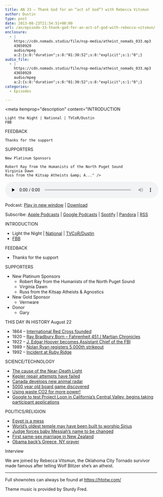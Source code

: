 ```yaml
---
title: AN 33 – Thank God for an “act of God”? with Rebecca Vitsmun
author: Dustin
type: post
date: 2013-08-23T21:54:51+00:00
url: /an/episode-33-thank-god-for-an-act-of-god-with-rebecca-vitsmun/
enclosure:
  - |
    https://cdn.nomads.studio/file/nsp-media/atheist_nomads_033.mp3
    43650920
    audio/mpeg
    a:2:{s:8:"duration";s:8:"01:30:52";s:8:"explicit";s:1:"0";}
audio_file:
  - |
    https://cdn.nomads.studio/file/nsp-media/atheist_nomads_033.mp3
    43650920
    audio/mpeg
    a:2:{s:8:"duration";s:8:"01:30:52";s:8:"explicit";s:1:"0";}
categories:
  - Episodes

---
```

<div itemscope itemtype="http://schema.org/AudioObject">
  <meta itemprop="name" content="Episode 33 – Thank God for an “act of God”? with Rebecca Vitsmun" />
  
  <meta itemprop="uploadDate" content="2013-08-23T15:54:51-06:00" />
  
  <meta itemprop="encodingFormat" content="audio/mpeg" />
  
  <meta itemprop="duration" content="PT1H30M52S" />
  
  <meta itemprop="description" content="INTRODUCTION

 	Light the Night | National | TVCoR/Dustin
 	FBB

FEEDBACK

 	Thanks for the support

SUPPORTERS

 	New Platinum Sponsors

 	Robert Ray from the Humanists of the North Puget Sound
 	Virginia Dawn
 	Russ from the Kitsap Atheists &amp; A..." />
  
  <meta itemprop="contentUrl" content="https://dts.podtrac.com/redirect.mp3/cdn.nomads.studio/file/nsp-media/atheist_nomads_033.mp3" />
  
  <meta itemprop="contentSize" content="41.6" />
  </p> 
  
  <div class="powerpress_player" id="powerpress_player_8288">
    <audio class="wp-audio-shortcode" id="audio-5205-32" preload="none" style="width: 100%;" controls="controls"><source type="audio/mpeg" src="https://dts.podtrac.com/redirect.mp3/cdn.nomads.studio/file/nsp-media/atheist_nomads_033.mp3?_=32" /><a href="https://dts.podtrac.com/redirect.mp3/cdn.nomads.studio/file/nsp-media/atheist_nomads_033.mp3">https://dts.podtrac.com/redirect.mp3/cdn.nomads.studio/file/nsp-media/atheist_nomads_033.mp3</a></audio>
  </div>
</div>

<p class="powerpress_links powerpress_links_mp3">
  Podcast: <a href="https://dts.podtrac.com/redirect.mp3/cdn.nomads.studio/file/nsp-media/atheist_nomads_033.mp3" class="powerpress_link_pinw" target="_blank" title="Play in new window" onclick="return powerpress_pinw('https://htotw.com/?powerpress_pinw=5205-podcast');" rel="nofollow">Play in new window</a> | <a href="https://dts.podtrac.com/redirect.mp3/cdn.nomads.studio/file/nsp-media/atheist_nomads_033.mp3" class="powerpress_link_d" title="Download" rel="nofollow" download="atheist_nomads_033.mp3">Download</a>
</p>

<p class="powerpress_links powerpress_subscribe_links">
  Subscribe: <a href="https://podcasts.apple.com/us/podcast/humanists-take-on-the-world/id530050098?mt=2&ls=1" class="powerpress_link_subscribe powerpress_link_subscribe_itunes" target="_blank" title="Subscribe on Apple Podcasts" rel="nofollow">Apple Podcasts</a> | <a href="https://www.google.com/podcasts?feed=aHR0cDovL2F0aGVpc3Rub21hZHMubGlic3luLmNvbS9yc3M%3D" class="powerpress_link_subscribe powerpress_link_subscribe_googleplay" target="_blank" title="Subscribe on Google Podcasts" rel="nofollow">Google Podcasts</a> | <a href="https://open.spotify.com/show/3LzK2xZGike6Tc1GEMtMbr?si=LieN9SNuTpq96smuaUsH8A" class="powerpress_link_subscribe powerpress_link_subscribe_spotify" target="_blank" title="Subscribe on Spotify" rel="nofollow">Spotify</a> | <a href="https://www.pandora.com/podcast/atheist-nomads/PC:10122?corr=62071012&part=ug" class="powerpress_link_subscribe powerpress_link_subscribe_pandora" target="_blank" title="Subscribe on Pandora" rel="nofollow">Pandora</a> | <a href="https://htotw.com/feed/podcast/" class="powerpress_link_subscribe powerpress_link_subscribe_rss" target="_blank" title="Subscribe via RSS" rel="nofollow">RSS</a>
</p>

INTRODUCTION

  * Light the Night | <a href="http://pages.lightthenight.org/2013/FBB" target="_blank" rel="noopener">National</a> | <a href="http://pages.lightthenight.org/oswim/Boise13/TreasureValleyCoalitionofReasonFBB" target="blank" rel="noopener">TVCoR/Dustin</a>
  * <a href="http://foundationbeyondbelief.org/" target="_blank" rel="noopener">FBB</a>

FEEDBACK

  * Thanks for the support

SUPPORTERS

  * New Platinum Sponsors 
      * Robert Ray from the Humanists of the North Puget Sound
      * Virginia Dawn
      * Russ from the Kitsap Atheists & Agnostics
  * New Gold Sponsor 
      * Vernware
  * Donor 
      * Gary

THIS DAY IN HISTORY August 22

  * 1864 &#8211; <a href="http://www.history.com/this-day-in-history/international-red-cross-founded" target="_blank" rel="noopener">International Red Cross founded</a>
  * 1920 &#8211; <a href="http://en.wikipedia.org/wiki/Ray_Bradbury" target="_blank" rel="noopener">Ray Bradbury Born &#8211; Fahrenheit 451 / Martian Chronicles</a>
  * 1922 &#8211; <a href="http://www.enotes.com/j-edgar-hoover-salem/j-edgar-hoover" target="_blank" rel="noopener">J. Edgar Hoover becomes Assistant Chief of the FBI</a>
  * 1989 &#8211; <a href="http://www.history.com/this-day-in-history/nolan-ryan-registers-5000th-strikeout" target="_blank" rel="noopener">Nolan Ryan registers 5,000th strikeout</a>
  * 1992 &#8211; <a href="http://www.history.com/this-day-in-history/incident-at-ruby-ridge" target="_blank" rel="noopener">Incident at Ruby Ridge</a>

SCIENCE/TECHNOLOGY

  * <a href="http://news.discovery.com/human/health/brain-activity-shows-basis-of-near-death-experience-130813.htm" target="_blank" rel="noopener">The cause of the Near-Death Light</a>
  * <a href="http://m.elpasoinc.com/news/wire/article_911acd20-081f-11e3-baf8-0019bb30f31a.html" target="_blank" rel="noopener">Kepler repair attempts have failed</a>
  * <a href="http://www.newscientist.com/article/mg21929304.900-radar-warns-drivers-when-theres-a-moose-on-the-loose.html?cmpid=RSS|NSNS|2012-GLOBAL|online-news" target="_blank" rel="noopener">Canada develops new animal radar</a>
  * <a href="http://www.newscientist.com/article/dn24060-ancient-pawns-pieces-from-5000yearold-board-games.html?cmpid=RSS|NSNS|2012-GLOBAL|online-news#.UhO31Rf22XU" target="_blank" rel="noopener">5000 year old board game discovered</a>
  * <a href="http://www.scientificamerican.com/article.cfm?id=waste-co2-could-be-source-of-extra-power" target="_blank" rel="noopener">Using waste CO2 for more power!</a>
  * <a href="http://www.engadget.com/2013/08/20/google-project-loon-testing-california/" target="_blank" rel="noopener">Google to test Project Loon in California&#8217;s Central Valley, begins taking participant applications</a>

POLITICS/RELIGION

  * <a href="http://www.reuters.com/article/2013/08/20/us-egypt-protests-idUSBRE97C09A20130820" target="_blank" rel="noopener">Egypt is a mess</a>
  * <a href="http://www.newscientist.com/article/mg21929303.400-worlds-oldest-temple-built-to-worship-the-dog-star.html?cmpid=RSS|NSNS|2012-GLOBAL|online-news#.UhO2dhf22XU" target="_blank" rel="noopener">World’s oldest temple may have been built to worship Sirius</a>
  * <a href="http://www.businessinsider.com/judge-changes-babys-name-from-messiah-to-martin-because-of-jesus-causes-nationwide-outcry-2013-8#ixzz2boV9YtoX" target="_blank" rel="noopener">Judge forces baby Messiah’s name to be changed</a>
  * <a href="http://www.cnn.com/2013/08/18/world/asia/new-zealand-same-sex-marriage/index.html" target="_blank" rel="noopener">First same-sex marriage in New Zealand</a>
  * <a href="http://ffrf.org/news/news-releases/item/18551-government-officials-just-%E2%80%98pray-without-ceasing%E2%80%99" target="_blank" rel="noopener">Obama back’s Greece, NY prayer</a>

Interview

We are joined by Rebecca Vitsmun, the Oklahoma City Tornado survivor made famous after telling Wolf Blitzer she’s an atheist.

<hr width="500" />

Full shownotes can always be found at <https://htotw.com/>  

Theme music is provided by Sturdy Fred.